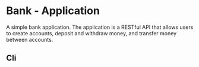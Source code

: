 # Bank - Application

A simple bank application. The application is a RESTful API that allows users to create accounts, deposit and withdraw money, and transfer money between accounts.

## Cli 
